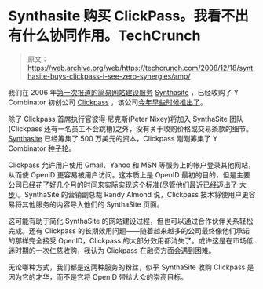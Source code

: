 # Synthasite 购买 ClickPass。我看不出有什么协同作用。TechCrunch

> 原文：<https://web.archive.org/web/https://techcrunch.com/2008/12/18/synthasite-buys-clickpass-i-see-zero-synergies/amp/>

我们在 2006 年[第一次报道的简易网站建设服务](https://web.archive.org/web/20230328200929/https://techcrunch.com/2006/09/04/very-early-look-at-synthasites-ajax-website-builder/) [Synthasite](https://web.archive.org/web/20230328200929/http://www.synthasite.com/) ，已经收购了 Y Combinator 初创公司 [Clickpass](https://web.archive.org/web/20230328200929/http://www.clickpass.com/) ，该公司[今年早些时候推出了](https://web.archive.org/web/20230328200929/https://techcrunch.com/2008/03/11/clickpass-could-change-the-way-you-surf-the-web/)。

除了 Clickpass 首席执行官彼得·尼克斯(Peter Nixey)将加入 SynthaSite 团队(Clickpass 还有一名员工不会跳槽)之外，没有关于收购价格或交易条款的细节。 [Synthasite](https://web.archive.org/web/20230328200929/http://www.crunchbase.com/company/synthasite) 已经筹集了 500 万美元的资本，Clickpass 刚刚筹集了 Y Combinator [种子轮](https://web.archive.org/web/20230328200929/http://www.crunchbase.com/company/clickpass)。

Clickpass 允许用户使用 Gmail、Yahoo 和 MSN 等服务上的帐户登录其他网站，从而使 OpenID 更容易被用户访问。这本质上是 OpenID 最初的目的，但是主要公司已经花了好几个月的时间来实际实现这个标准(尽管他们最近已经[迈出了](https://web.archive.org/web/20230328200929/https://techcrunch.com/2008/10/27/windows-live-adds-support-for-openid-calls-it-de-facto-login-standard/) [大步](https://web.archive.org/web/20230328200929/https://techcrunch.com/2008/10/29/your-gmail-account-is-now-an-openid/))。SynthaSite 的营销副总裁 Randy Almond 说，Clickpass 技术将使用户更容易将其他服务的内容导入他们的 SynthaSite 页面。

这可能有助于简化 SynthaSite 的网站建设过程，但也可以通过合作伙伴关系轻松完成。还有 Clickpass 的长期效用问题——随着越来越多的公司最终像他们承诺的那样完全接受 OpenID，Clickpass 的大部分效用都消失了。或许这是在市场低迷时期的一次仁慈收购，我认为 Clickpass 在融资方面会遇到困难。

无论哪种方式，我们都是这两种服务的粉丝，似乎 SynthaSite 收购 Clickpass 是因为它的才华，而不是它将 OpenID 带给大众的崇高目标。

<amp-analytics data-credentials="include" class="i-amphtml-layout-fixed i-amphtml-layout-size-defined" i-amphtml-layout="fixed"></amp-analytics>